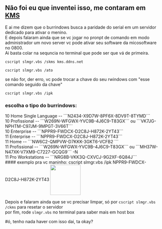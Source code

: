 ## Não foi eu que inventei isso, me contaram em [KMS](https://gist.github.com/mokoshalb/b87326bbb62805e94da72f8d0f73f563)

E ai me dizem que o burrindows busca a paridade do serial em um servidor dedicado para ativar o menino.<br/>
E depois falaram ainda que se vc jogar no pronpt de comando em modo administrador um novo server vc pode ativar seu software da micosoftware no 0800.</br>
Ai basta colar na sequncia no terminal que pode ser que vá de primeira.<br/>
```
cscript slmgr.vbs /skms kms.ddns.net
```
```
cscript slmgr.vbs /ato
```
se não for, der erro, vc pode trocar a chave do seu rwindows com "esse comando seguido da chave"<br/>
```
cscript slmgr.vbs /ipk
```
### escolha o tipo do burrindows: 
<p3>
10 Home Single Language -- ```N2434-X9D7W-8PF6X-8DV9T-8TYMD```<br/>
10 Profissional -- ```W269N-WFGWX-YVC9B-4J6C9-T83GX``` ou ```VK7JG-NPHTM-C97JM-9MPGT-3V66T```<br/>
10 Enterprise -- ```NPPR9-FWDCX-D2C8J-H872K-2YT43```<br/>
11 Enterprise -- ```NPPR9-FWDCX-D2C8J-H872K-2YT43```<br/>
11 Home -- ```NW6C2-QMPVW-D7KKK-3GKT6-VCFB2 ```<br/>
11 Profissional -- ```W269N-WFGWX-YVC9B-4J6C9-T83GX``` ou ```MH37W-N47XK-V7XM9-C7227-GCQG9```	-N<br/>
11 Pro Workstations --	```NRG8B-VKK3Q-CXVCJ-9G2XF-6Q84J```<br/>
</p3>
#### exemplo pra vc maninho: cscript slmgr.vbs /ipk NPPR9-FWDCX-D2C8J-H872K-2YT43


<img align="center" height="100" width="100" src="https://media.tenor.com/O7I6jP528WoAAAAi/potato-kawaii-potato.gif">

Depois e falaram ainda que se vc precisar limpar, só por ```cscript slmgr.vbs /ckms``` para resetar o servidor <br/>
por fim, rode ```slmgr.vbs``` no terminal para saber mais em host box<br/>

#ó, tenho nada haver com isso dai, ta okay?
